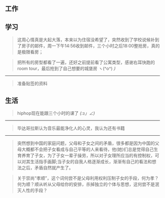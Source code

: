 ## 工作

## 学习
> 这周心情真是大起大落，本来以为住宿没希望了，突然收到了学校说候补到了房子的邮件，周一下午14:56收到邮件，三个小时之后18:00整抢房，真的是极限看房；

> 把所有的房型都看了一遍，还好之前提前看了公寓类型，感谢右耳快跑的room tour，最后抢到了自己想要的城堡房 ヽ(^o^)丿
---
> 准备贴签的资料

## 生活
> hiphop现在能跟三个小时的课了 _(:з」∠)_
---
> 毕达哥拉斯认为音乐最能净化人的心灵，我认为还有书籍
---
> 突然想到中国的家庭问题，父母和子女之间的矛盾，很多都是因为中国的父母大概都不会把子女看成与自己平等的人来看待，他(她)们总是觉得自己生育养育了子女，为了子女一辈子操劳，所以对子女理所应当的有控制权，可以对其生活指手画脚;当子女的自我人格逐渐成长，渐渐有自己的看法和想法之后，矛盾自然就产生了。

> 关于崇尚“孝顺”，这个词何尝不是父母利用权利压制子女的手段，何为孝？何为顺？顺从听从父母给你的安排，杀掉独立的个体与思想，这何尝不是泯灭人性的手段？
